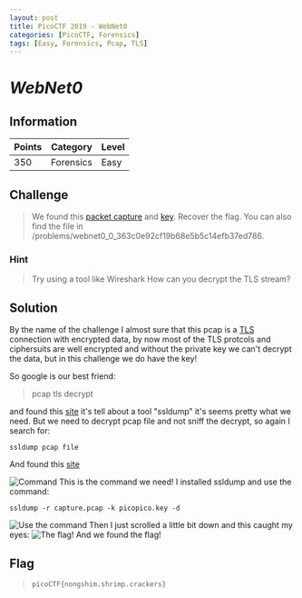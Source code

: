 ```yaml
---
layout: post
title: PicoCTF 2019 - WebNet0
categories: [PicoCTF, Forensics]
tags: [Easy, Forensics, Pcap, TLS]
---
```



# *WebNet0*

## Information

| Points |Category  | Level|
|--|--|--|
| 350 | Forensics  |Easy |

## Challenge

>We found this [packet capture](https://2019shell1.picoctf.com/static/470e17b168561f9eabdfa95e412dbe10/capture.pcap) and [key](https://2019shell1.picoctf.com/static/470e17b168561f9eabdfa95e412dbe10/picopico.key). Recover the flag. You can also find the file in /problems/webnet0_0_363c0e92cf19b68e5b5c14efb37ed786.
 
### Hint

> Try using a tool like Wireshark
> How can you decrypt the TLS stream?

## Solution

By the name of the challenge I almost sure that this pcap is a [TLS](https://en.wikipedia.org/wiki/Transport_Layer_Security) connection with encrypted data, by now most of the TLS protcols and ciphersuits are well encrypted and without the private key we can't decrypt the data, but in this challenge we do have the key!

So google is our best friend:

> pcap tls decrypt

and found this [site](https://packetpushers.net/using-ssldump-decode-ssltls-packets/) it's tell about a tool "ssldump" it's seems pretty what we need.
But we need to decrypt pcap file and not sniff the decrypt, so again I search for:

    ssldump pcap file
And found this [site](https://support.citrix.com/article/CTX116978)


![Command](https://i.imgur.com/is7KfqF.png)
This is the command we need! I installed ssldump and use the command:

    ssldump -r capture.pcap -k picopico.key -d

![Use the command](https://i.imgur.com/mugHZJP.png)
Then I just scrolled a little bit down and this caught my eyes:
![The flag!](https://i.imgur.com/kbABnxs.png)
And we found the flag! 

## Flag
> `picoCTF{nongshim.shrimp.crackers}`
